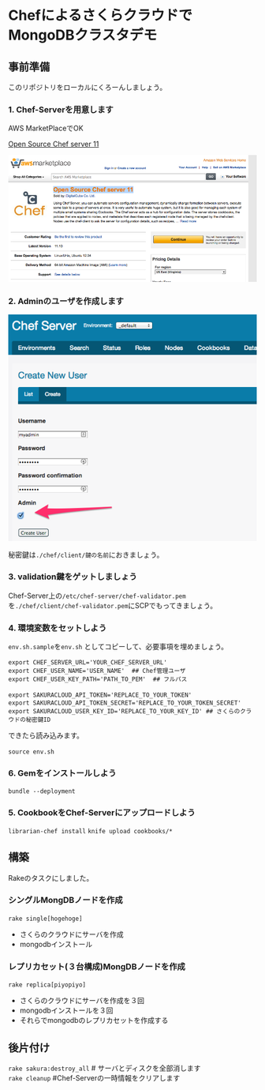 # ChefによるさくらクラウドでMongoDBクラスタデモ

## 事前準備

このリポジトリをローカルにくろーんしましょう。

### 1. Chef-Serverを用意します

AWS MarketPlaceでOK

[Open Source Chef server 11](https://aws.amazon.com/marketplace/pp/B00HUHTZFM)

![](./_images/Open_Source_Chef_server_11_on_AWS_Marketplace.png)


### 2. Adminのユーザを作成します

![](./_images/Chef_Server-2.png)

秘密鍵は`./chef/client/鍵の名前`におきましょう。

### 3. validation鍵をゲットしましょう

Chef-Server上の`/etc/chef-server/chef-validator.pem` を`./chef/client/chef-validator.pem`にSCPでもってきましょう。

### 4. 環境変数をセットしよう

`env.sh.sample`を`env.sh` としてコピーして、必要事項を埋めましょう。

```
export CHEF_SERVER_URL='YOUR_CHEF_SERVER_URL'
export CHEF_USER_NAME='USER_NAME'  ## Chef管理ユーザ
export CHEF_USER_KEY_PATH='PATH_TO_PEM'  ## フルパス

export SAKURACLOUD_API_TOKEN='REPLACE_TO_YOUR_TOKEN'
export SAKURACLOUD_API_TOKEN_SECRET='REPLACE_TO_YOUR_TOKEN_SECRET'
export SAKURACLOUD_USER_KEY_ID='REPLACE_TO_YOUR_KEY_ID' ## さくらのクラウドの秘密鍵ID
```

できたら読み込みます。

`source env.sh`


### 6. Gemをインストールしよう

`bundle --deployment`

### 5. CookbookをChef-Serverにアップロードしよう

`librarian-chef install`
`knife upload cookbooks/*`

## 構築

Rakeのタスクにしました。

### シングルMongDBノードを作成

`rake single[hogehoge]`

- さくらのクラウドにサーバを作成
- mongodbインストール

### レプリカセット(３台構成)MongDBノードを作成

`rake replica[piyopiyo]`

- さくらのクラウドにサーバを作成を３回
- mongodbインストールを３回
- それらでmongodbのレプリカセットを作成する

## 後片付け

`rake sakura:destroy_all` # サーバとディスクを全部消します  
`rake cleanup`  #Chef-Serverの一時情報をクリアします